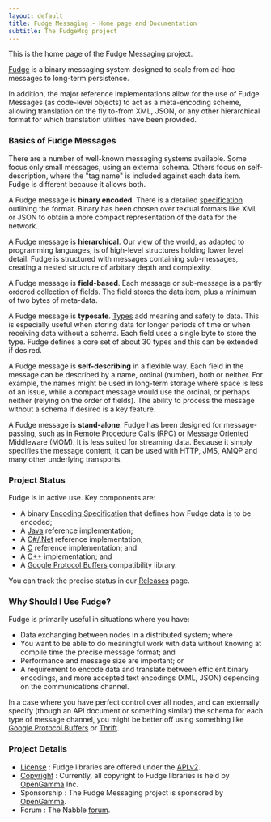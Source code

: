 ```yaml
---
layout: default
title: Fudge Messaging - Home page and Documentation
subtitle: The FudgeMsg project
---
```


This is the home page of the Fudge Messaging project.

[Fudge](docs/acronym.html) is a binary messaging system designed to scale from ad-hoc messages to long-term persistence.

In addition, the major reference implementations allow for the use of Fudge Messages (as code-level objects)
to act as a meta-encoding scheme, allowing translation on the fly to-from XML, JSON, or any other hierarchical format
for which translation utilities have been provided.

### Basics of Fudge Messages

There are a number of well-known messaging systems available. Some focus only small messages, using an external schema.
Others focus on self-description, where the "tag name" is included against each data item.
Fudge is different because it allows both.

A Fudge message is **binary encoded**. There is a detailed [specification](docs/specification.html) outlining the format.
Binary has been chosen over textual formats like XML or JSON to obtain a more compact representation of the data
for the network.

A Fudge message is **hierarchical**. Our view of the world, as adapted to programming languages, is of high-level
structures holding lower level detail. Fudge is structured with messages containing sub-messages,
creating a nested structure of arbitary depth and complexity.

A Fudge message is **field-based**. Each message or sub-message is a partly ordered collection of fields.
The field stores the data item, plus a minimum of two bytes of meta-data.

A Fudge message is **typesafe**. [Types](types.html) add meaning and safety to data.
This is especially useful when storing data for longer periods of time or when receiving data without a schema.
Each field uses a single byte to store the type.
Fudge defines a core set of about 30 types and this can be extended if desired.

A Fudge message is **self-describing** in a flexible way. Each field in the message can be described by a name,
ordinal (number), both or neither. For example, the names might be used in long-term storage where space is less
of an issue, while a compact message would use the ordinal, or perhaps neither (relying on the order of fields).
The ability to process the message without a schema if desired is a key feature.

A Fudge message is **stand-alone**. Fudge has been designed for message-passing, such as in Remote Procedure Calls (RPC)
or Message Oriented Middleware (MOM). It is less suited for streaming data. Because it simply specifies the message
content, it can be used with HTTP, JMS, AMQP and many other underlying transports.

### Project Status
Fudge is in active use. Key components are:

* A binary [Encoding Specification](docs/specification.html) that defines how Fudge data is to be encoded;
* A [Java](docs/java-development.html) reference implementation;
* A [C#/.Net](docs/csharp-development.html) reference implementation;
* A [C](docs/c-development.html) reference implementation; and
* A [C++](docs/cpp-development.html) implementation; and
* A [Google Protocol Buffers](docs/fudge-proto.html) compatibility library.

You can track the precise status in our [Releases](docs/releases.html) page.


### Why Should I Use Fudge?

Fudge is primarily useful in situations where you have:

* Data exchanging between nodes in a distributed system; where
* You want to be able to do meaningful work with data without knowing at compile time the precise message format; and
* Performance and message size are important; or
* A requirement to encode data and translate between efficient binary encodings, and more accepted text encodings
(XML, JSON) depending on the communications channel.

In a case where you have perfect control over all nodes, and can externally specify (though an API document or
something similar) the schema for each type of message channel, you might be better off using something like
[Google Protocol Buffers](http://code.google.com/apis/protocolbuffers/) or [Thrift](http://incubator.apache.org/thrift/).


### Project Details
* [License](docs/license.html) : Fudge libraries are offered under the [APLv2](http://www.apache.org/licenses/LICENSE-2.0.html).
* [Copyright](docs/copyright.html) : Currently, all copyright to Fudge libraries is held by [OpenGamma](http://www.opengamma.com/) Inc.
* Sponsorship : The Fudge Messaging project is sponsored by [OpenGamma](http://www.opengamma.com/).
* Forum : The Nabble [forum](http://fudge-messaging-discussion.36728.n3.nabble.com/).

